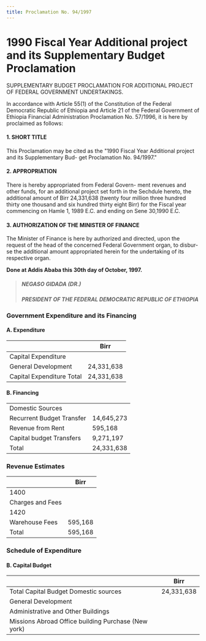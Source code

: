 ```yaml
---
title: Proclamation No. 94/1997
---
```


# 1990 Fiscal Year Additional project and its Supplementary Budget Proclamation

SUPPLEMENTARY BUDGET PROCLAMATION
FOR ADDITIONAL PROJECT OF FEDERAL
GOVERNMENT UNDERTAKINGS.

In accordance with Article 55(1) of the Constitution of the
Federal Democratic Republic of Ethiopia and Article 21 of the
Federal Government of Ethiopia Financial Administration
Proclamation No. 57/1996, it is here by proclaimed as follows:

#### 1. SHORT TITLE

This Proclamation may be cited as the "1990 Fiscal
Year Additional project and its Supplementary Bud-
get Proclamation No. 94/1997."

#### 2. APPROPRIATION

There is hereby appropriated from Federal Govern-
ment revenues and other funds, for an additional
project set forth in the Sechdule hereto, the additional
amount of Birr 24,331,638 (twenty four million three
hundred thirty one thousand and six hundred thirty
eight Birr) for the Fiscal year commencing on Hamle
1, 1989 E.C. and ending on Sene 30,1990 E.C.

#### 3. AUTHORIZATION OF THE MINISTER OF FINANCE

The Minister of Finance is here by authorized and
directed, upon the request of the head of the
concerned Federal Government organ, to disbur-
se the additional amount appropriated herein for
the undertaking of its respective organ.

**Done at Addis Ababa this 30th day of October, 1997.**

> ##### NEGASO GIDADA (DR.)
>
> ##### PRESIDENT OF THE FEDERAL DEMOCRATIC REPUBLIC OF ETHIOPIA

### Government Expenditure and its Financing

#### A. Expenditure

|                                 | Birr        |
| ------------------------------- | ----------- |
| Capital Expenditure             |             |
| General Development             | 24,331,638  |
| Capital Expenditure Total       | 24,331,638  |

#### B. Financing

|                                 |             |
| ------------------------------- | ----------- |
| Domestic Sources                |             |
| Recurrent Budget Transfer       | 14,645,273  |
| Revenue from Rent               | 595,168     |
| Capital budget Transfers        | 9,271,197   |
| Total                           | 24,331,638  |

### Revenue Estimates

|                                 | Birr        |
| ------------------------------- | ----------- |
| 1400                            |             |
| Charges and Fees                |             |
| 1420                            |             |
| Warehouse Fees                  | 595,168     |
| Total                           | 595,168     |

### Schedule of Expenditure

#### B. Capital Budget

|                                 | Birr        |
| ------------------------------- | ----------- |
| Total Capital Budget Domestic sources | 24,331,638  |
| General Development             |             |
| Administrative and Other Buildings   |             |
| Missions Abroad Office building Purchase (New york)     |             |

